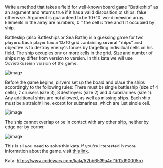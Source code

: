 Write a method that takes a field for well-known board game "Battleship" as an argument and returns true if it has a valid disposition of ships, false otherwise. Argument is guaranteed to be 10*10 two-dimension array. Elements in the array are numbers, 0 if the cell is free and 1 if occupied by ship.

Battleship (also Battleships or Sea Battle) is a guessing game for two players. Each player has a 10x10 grid containing several "ships" and objective is to destroy enemy's forces by targetting individual cells on his field. The ship occupies one or more cells in the grid. Size and number of ships may differ from version to version. In this kata we will use Soviet/Russian version of the game.

![image](https://user-images.githubusercontent.com/35718620/182051603-9484a84d-0293-4875-b93a-11ad2b1675c5.png)

Before the game begins, players set up the board and place the ships accordingly to the following rules:
There must be single battleship (size of 4 cells), 2 cruisers (size 3), 3 destroyers (size 2) and 4 submarines (size 1). Any additional ships are not allowed, as well as missing ships.
Each ship must be a straight line, except for submarines, which are just single cell.

![image](https://user-images.githubusercontent.com/35718620/182051611-31ef84f3-ce82-4494-a66b-4a09627b2d30.png)

The ship cannot overlap or be in contact with any other ship, neither by edge nor by corner.

![image](https://user-images.githubusercontent.com/35718620/182051620-b1e6e051-001a-481d-abb4-ddec47b3b96b.png)

This is all you need to solve this kata. If you're interested in more information about the game, visit [this link](http://en.wikipedia.org/wiki/Battleship_(game)).

Kata: https://www.codewars.com/kata/52bb6539a4cf1b12d90005b7
